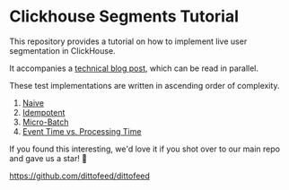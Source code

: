 # Clickhouse Segments Tutorial

This repository provides a tutorial on how to implement live user segmentation in ClickHouse.

It accompanies a [technical blog post](https://dev.to/dittofeed-max/how-we-stopped-our-clickhouse-db-from-exploding-2969), which can be read in parallel.

These test implementations are written in ascending order of complexity.

1. [Naive](./src/1-naive.test.ts)
2. [Idempotent](./src/2-idempotent.test.ts)
3. [Micro-Batch](./src/3-microBatch.test.ts)
4. [Event Time vs. Processing Time](./src/4-eventTime.test.ts)

If you found this interesting, we'd love it if you shot over to our main repo and gave us a star! 🌟

https://github.com/dittofeed/dittofeed
